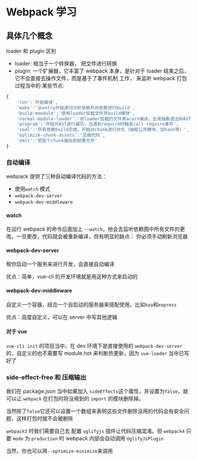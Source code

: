 # Webpack 学习

## 具体几个概念

loader 和 plugin 区别

* loader: 相当于一个转换器， 把文件进行转换
* plugin: 一个扩展器，它丰富了 webpack 本身，是针对于 loader 结束之后，它不会直接去操作文件，而是基于了事件机制 工作， 来监听 webpack 打包过程当中的 某些节点:

```js
{
    'run':'开始编译',
    'make':'从entry开始递归分析依赖并对依赖进行build',
    'build-moodule':'使用loader加载文件并build模块',
    'normal-module-loader':'对loader加载的文件用acorn编译，生成抽象语法树AST',
    'program':'开始对AST进行遍历，当遇到require时触发call require事件',
    'seal':'所有依赖build完成，开始对chunk进行优化（抽取公共模块、加hash等）',
    'optimize-chunk-assets':'压缩代码',
    'emit':'把各个chunk输出到结果文件'
}
```

### 自动编译

webpack 提供了三种自动编译代码的方法：

* 使用`watch` 模式
* `webpack-dev-server`
* `webpack-dev-middleware`

#### watch

在运行 webpack 的命令后面加上 `--watch`，他会去监听依赖图中所有文件的更改，一旦更改，代码就会被重新编译，但有明显的缺点： 你必须手动刷新浏览器

#### webpack-dev-server

帮你启动一个服务来进行开发，会直接自动编译

优点：简单，vue-cli 的开发环境就是用这种方式来启动的

#### webpack-dev-middleware

自定义一个容器，结合一个自启动的服务器来搭配使用，比如`koa`和`express`

优点：高度自定义，可以在 server 中写其他逻辑

#### 对于 vue

`vue-cli init` 的项目当中，在 dev 环境下是直接使用的 `webpack-dev-server` 的，自定义的也不需要写 module.hot 来判断热更新，因为 `vue-loader` 当中已写好了

### side-effect-free 和 压缩输出

我们在 package.json 当中如果加入 `sideEffects`这个属性，并设置为`false`，就可以让 `webpack` 在打包时将没用到的 `import` 的模块删除掉。

当然除了`false`它还可以设置一个数组来表明这些文件删除没用的代码会有安全问题，这样打包时就不会被删除

`webpack3` 时我们需要自己去  配置 `uglifyjs` 插件让代码压缩混淆。但 `webpack4` 只要 `mode` 为 `production` 时 webpack 内部会自动调用 `UglifyJsPlugin`

当然，你也可以用`--optimize-minimize`来调用
